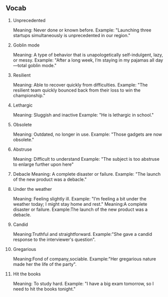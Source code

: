 ## Vocab

1. Unprecedented

   Meaning: Never done or known before.
   Example: "Launching three startups simultaneously is unprecedented in our region."

2. Goblin mode

   Meaning: A type of behavior that is unapologetically self-indulgent, lazy, or messy.
   Example: "After a long week, I’m staying in my pajamas all day—total goblin mode."

3. Resilient

   Meaning: Able to recover quickly from difficulties.
   Example: "The resilient team quickly bounced back from their loss to win the championship."

4. Lethargic

   Meaning: Sluggish and inactive
   Example: "He is lethargic in school."

5. Obsolete

   Meaning: Outdated, no longer in use.
   Example: "Those gadgets are now obsolete."

6. Abstruse

    Meaning: Difficult to understand
    Example: "The subject is too abstruse to enlarge further upon here" 

7. Debacle
   Meaning:  A complete disaster or failure.
   Example:  "The launch of the new product was a debacle."

8. Under the weather

    Meaning: Feeling slightly ill.
    Example: "I’m feeling a bit under the weather today; I might stay home and rest."
   Meaning:A complete disaster or failure.
   Example:The launch of the new product was a debacle.

9. Candid

    Meaning:Truthful and straightforward.
    Example:"She gave a candid response to the interviewer's question".

10. Gregarious

    Meaning:Fond of company,sociable.
    Example:"Her gregarious nature made her the life of the party".

11. Hit the books   

    Meaning: To study hard.
    Example: "I have a big exam tomorrow, so I need to hit the books tonight."
